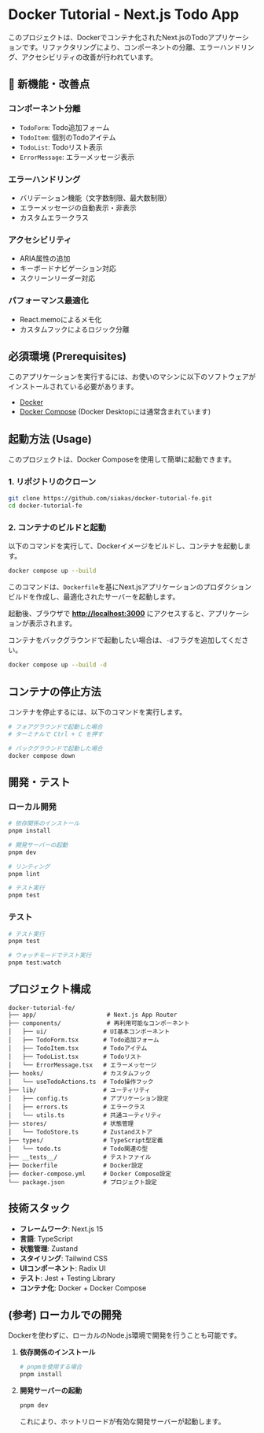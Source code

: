 # Docker Tutorial - Next.js Todo App

このプロジェクトは、Dockerでコンテナ化されたNext.jsのTodoアプリケーションです。リファクタリングにより、コンポーネントの分離、エラーハンドリング、アクセシビリティの改善が行われています。

## 🚀 新機能・改善点

### コンポーネント分離

- `TodoForm`: Todo追加フォーム
- `TodoItem`: 個別のTodoアイテム
- `TodoList`: Todoリスト表示
- `ErrorMessage`: エラーメッセージ表示

### エラーハンドリング

- バリデーション機能（文字数制限、最大数制限）
- エラーメッセージの自動表示・非表示
- カスタムエラークラス

### アクセシビリティ

- ARIA属性の追加
- キーボードナビゲーション対応
- スクリーンリーダー対応

### パフォーマンス最適化

- React.memoによるメモ化
- カスタムフックによるロジック分離

## 必須環境 (Prerequisites)

このアプリケーションを実行するには、お使いのマシンに以下のソフトウェアがインストールされている必要があります。

- [Docker](https://www.docker.com/get-started)
- [Docker Compose](https://docs.docker.com/compose/install/) (Docker Desktopには通常含まれています)

## 起動方法 (Usage)

このプロジェクトは、Docker Composeを使用して簡単に起動できます。

### 1. リポジトリのクローン

```bash
git clone https://github.com/siakas/docker-tutorial-fe.git
cd docker-tutorial-fe
```

### 2. コンテナのビルドと起動

以下のコマンドを実行して、Dockerイメージをビルドし、コンテナを起動します。

```bash
docker compose up --build
```

このコマンドは、`Dockerfile`を基にNext.jsアプリケーションのプロダクションビルドを作成し、最適化されたサーバーを起動します。

起動後、ブラウザで **[http://localhost:3000](http://localhost:3000)** にアクセスすると、アプリケーションが表示されます。

コンテナをバックグラウンドで起動したい場合は、`-d`フラグを追加してください。

```bash
docker compose up --build -d
```

## コンテナの停止方法

コンテナを停止するには、以下のコマンドを実行します。

```bash
# フォアグラウンドで起動した場合
# ターミナルで Ctrl + C を押す

# バックグラウンドで起動した場合
docker compose down
```

## 開発・テスト

### ローカル開発

```bash
# 依存関係のインストール
pnpm install

# 開発サーバーの起動
pnpm dev

# リンティング
pnpm lint

# テスト実行
pnpm test
```

### テスト

```bash
# テスト実行
pnpm test

# ウォッチモードでテスト実行
pnpm test:watch
```

## プロジェクト構成

```
docker-tutorial-fe/
├── app/                    # Next.js App Router
├── components/             # 再利用可能なコンポーネント
│   ├── ui/                # UI基本コンポーネント
│   ├── TodoForm.tsx       # Todo追加フォーム
│   ├── TodoItem.tsx       # Todoアイテム
│   ├── TodoList.tsx       # Todoリスト
│   └── ErrorMessage.tsx   # エラーメッセージ
├── hooks/                 # カスタムフック
│   └── useTodoActions.ts  # Todo操作フック
├── lib/                   # ユーティリティ
│   ├── config.ts          # アプリケーション設定
│   ├── errors.ts          # エラークラス
│   └── utils.ts           # 共通ユーティリティ
├── stores/                # 状態管理
│   └── TodoStore.ts       # Zustandストア
├── types/                 # TypeScript型定義
│   └── todo.ts            # Todo関連の型
├── __tests__/             # テストファイル
├── Dockerfile             # Docker設定
├── docker-compose.yml     # Docker Compose設定
└── package.json           # プロジェクト設定
```

## 技術スタック

- **フレームワーク**: Next.js 15
- **言語**: TypeScript
- **状態管理**: Zustand
- **スタイリング**: Tailwind CSS
- **UIコンポーネント**: Radix UI
- **テスト**: Jest + Testing Library
- **コンテナ化**: Docker + Docker Compose

## (参考) ローカルでの開発

Dockerを使わずに、ローカルのNode.js環境で開発を行うことも可能です。

1.  **依存関係のインストール**
    ```bash
    # pnpmを使用する場合
    pnpm install
    ```
2.  **開発サーバーの起動**
    ```bash
    pnpm dev
    ```
    これにより、ホットリロードが有効な開発サーバーが起動します。
